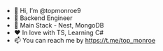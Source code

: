 - 👋 Hi, I’m @topmonroe9
- 👀 Backend Engineer
- 🌱 Main Stack - Nest, MongoDB
- ❤️ In love with TS, Learning C#
- 📫 You can reach me by https://t.me/top_monroe

<!---
topmonroe9/topmonroe9 is a ✨ special ✨ repository because its `README.md` (this file) appears on your GitHub profile.
You can click the Preview link to take a look at your changes.
--->
